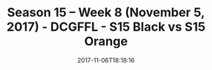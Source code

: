 ---
title: Season 15 – Week 8 (November 5, 2017) - DCGFFL - S15 Black vs S15 Orange
teams-score:
- team: _teams/s15-black.md
  score: 42
- team: _teams/s15-orange.md
  score: 12
mvp: Derek Brown, Will Chappell
game-ball: Remington Layne, CJ Babb
sportsperson: 'Kyle Veldman, Nick Bonard '
season: 15
week: 8
date: '2017-11-06T18:18:16'
pageid: season-15-week-8-november-5-2017-5681-vs-5688
---